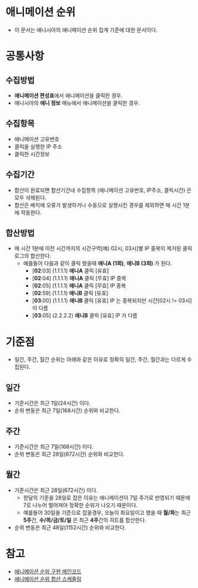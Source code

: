 # 애니메이션 순위
- 이 문서는 애니시아의 애니메이션 순위 집계 기준에 대한 문서이다.

# 공통사항
## 수집방법
- **애니메이션 편성표**에서 애니메이션을 클릭한 경우.
- 애니시아의 **애니 정보** 매뉴에서 애니메이션을 클릭한 경우.
## 수집항목
- 애니메이션 고유번호
- 클릭을 실행한 IP 주소
- 클릭한 시간정보
## 수집기간
- 합산이 완료되면 합산기간내 수집항목 (애니메이션 고유번호, IP주소, 클릭시간) 은 모두 삭제된다.
- 합산은 배치에 오류가 발생하거나 수동으로 실행시킨 경우를 제외하면 매 시간 1분에 작동한다.
## 합산방법
- 매 시간 1분에 이전 시간까지의 시간구역[예) 02시, 03시]별 IP 중복이 제거된 클릭 로그의 합산한다.
  - 예를들어 다음과 같이 클릭 했을때 **애니A (1회)**, **애니B (3회)** 가 된다. 
      - [**02**:03] (1.1.1.1) **애니A** 클릭 [유효]
      - [**02**:04] (1.1.1.1) **애니A** 클릭 [무효] IP 중복
      - [**02**:05] (1.1.1.1) **애니A** 클릭 [무효] IP 중복
      - [**02**:59] (1.1.1.1) **애니B** 클릭 [유효]
      - [**03**:00] (1.1.1.1) **애니B** 클릭 [유효] IP 는 중복되지만 시간[02시 != 03시]이 다름
      - [**03**:05] (2.2.2.2) **애니B** 클릭 [유효] IP 가 다름

# 기준점
- 일간, 주간, 월간 순위는 아래와 같은 이유로 정확히 일간, 주간, 월간과는 다르게 수집된다.
## 일간
- 기준시간은 최근 1일(24시간) 이다.
- 순위 변동은 최근 7일(168시간) 순위와 비교한다.

## 주간
- 기준시간은 최근 7일(168시간) 이다.
- 순위 변동은 최근 28일(672시간) 순위와 비교한다.

## 월간
- 기준시간은 최근 28일(672시간) 이다.
    - 한달의 기준을 28일로 잡은 이유는 애니메이션이 7일 주기로 반영되기 때문에 7로 나누어 떨어져야 정확한 순위가 나오기 때문이다.
    - 예를들어 30일을 기준으로 잡을경우, 오늘이 화요일이고 했을 때 **월/화**는 최근 **5주**간, **수/목/금/토/일** 은 최근 **4주**간의 히트를 합산한다.
- 순위 변동은 최근 48일(1152시간) 순위와 비교한다.
    
# 참고
- [애니메이션 순위 구현 메인코드](https://github.com/anissia-net/anissia-core/blob/master/anissia-app-external-api/src/main/kotlin/anissia/services/AnimeRankService.kt)
- [애니메이션 순위 합산 스케줄링](https://github.com/anissia-net/anissia-core/blob/master/anissia-app-external-api/src/main/kotlin/anissia/configruration/ScheduleConfiguration.kt)
